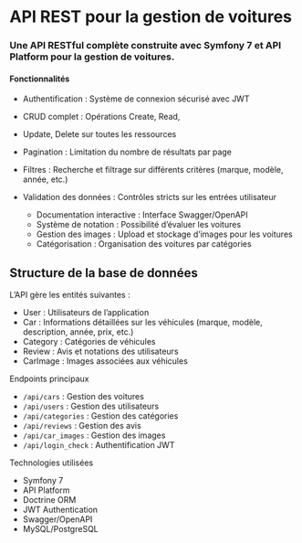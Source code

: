 # API REST pour la gestion de voitures

### Une API RESTful complète construite avec Symfony 7 et API Platform pour la gestion de voitures.

#### Fonctionnalités

- Authentification : Système de connexion sécurisé avec JWT
  
- CRUD complet : Opérations Create, Read, 

- Update, Delete sur toutes les ressources

- Pagination : Limitation du nombre de résultats par page
- Filtres : Recherche et filtrage sur différents critères (marque, modèle, année, etc.)

- Validation des données : Contrôles stricts sur les entrées utilisateur
	- Documentation interactive : Interface Swagger/OpenAPI
    - Système de notation : Possibilité d’évaluer les voitures
	- Gestion des images : Upload et stockage d’images pour les voitures
	- Catégorisation : Organisation des voitures par catégories


## Structure de la base de données
L’API gère les entités suivantes :
- User : Utilisateurs de l’application
- Car : Informations détaillées sur les véhicules (marque, modèle, description, année, prix, etc.)
- Category : Catégories de véhicules
- Review : Avis et notations des utilisateurs
- CarImage : Images associées aux véhicules

Endpoints principaux
  - `/api/cars` : Gestion des voitures
  - `/api/users` : Gestion des utilisateurs
  -	`/api/categories` : Gestion des catégories
  -	`/api/reviews` : Gestion des avis
  -	`/api/car_images` : Gestion des images
  -	`/api/login_check` : Authentification JWT

Technologies utilisées
- Symfony 7
- API Platform
- Doctrine ORM
- JWT Authentication
- Swagger/OpenAPI
- MySQL/PostgreSQL